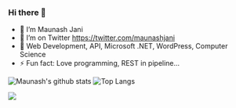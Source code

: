 ### Hi there 👋

- 🔭 I’m Maunash Jani
- 🤔 I’m on Twitter https://twitter.com/maunashjani
- 💬 Web Development, API, Microsoft .NET, WordPress, Computer Science
- ⚡ Fun fact: Love programming, REST in pipeline...

![Maunash's github stats](https://github-readme-stats.vercel.app/api?username=maunashjani&show_icons=true&count_private=true)
![Top Langs](https://github-readme-stats.vercel.app/api/top-langs/?username=maunashjani&layout=compact)

<picture>
<source 
  srcset="https://github-readme-stats.vercel.app/api?username=maunashjani&show_icons=true&theme=dark"
  media="(prefers-color-scheme: dark)"
/>
<source
  srcset="https://github-readme-stats.vercel.app/api?username=maunashjani&show_icons=true"
  media="(prefers-color-scheme: light), (prefers-color-scheme: no-preference)"
/>
<img src="https://github-readme-stats.vercel.app/api?username=maunashjani&show_icons=true" />
</picture>
